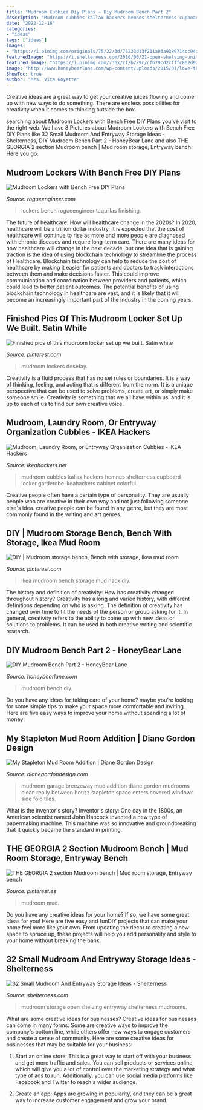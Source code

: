 ```yaml
---
title: "Mudroom Cubbies Diy Plans ~ Diy Mudroom Bench Part 2"
description: "Mudroom cubbies kallax hackers hemnes shelterness cupboard locker garderobe ikeahackers cabinet colorful"
date: "2022-12-16"
categories:
- "ideas"
tags: ["ideas"]
images:
- "https://i.pinimg.com/originals/75/22/3d/75223d13f211a03a9389714cc94d52f4.jpg"
featuredImage: "https://i.shelterness.com/2016/06/21-open-shelving-units-for-mudrooms.jpg"
featured_image: "https://i.pinimg.com/736x/cf/b7/9c/cfb79cd2cfffc862d9208df56b3b3f40.jpg"
image: "http://www.honeybearlane.com/wp-content/uploads/2015/01/love-this-mudroom-bench.jpg"
ShowToc: true
author: "Mrs. Vita Goyette"
---
```



Creative ideas are a great way to get your creative juices flowing and come up with new ways to do something. There are endless possibilities for creativity when it comes to thinking outside the box.

	

		
searching about Mudroom Lockers with Bench  Free DIY Plans  you've visit to the right web. We have 8 Pictures about Mudroom Lockers with Bench  Free DIY Plans  like 32 Small Mudroom And Entryway Storage Ideas - Shelterness, DIY Mudroom Bench Part 2 - HoneyBear Lane and also THE GEORGIA 2 section Mudroom bench | Mud room storage, Entryway bench. Here you go:
		
    
## Mudroom Lockers With Bench  Free DIY Plans 

<img loading=lazy src="https://rogueengineer.com/wp-content/uploads/2016/01/Mudroom-Locker-Plans-Step-26.jpg" onerror="this.onerror=null;this.src='https://tse2.mm.bing.net/th?id=OIP.xT-uTebsri1a9vhfpeZS7gHaJ3&amp;pid=15.1';" alt="Mudroom Lockers with Bench  Free DIY Plans ">

_Source: rogueengineer.com_

>lockers bench rogueengineer taquillas finishing. 

	

The future of healthcare: How will healthcare change in the 2020s?
In 2020, healthcare will be a trillion dollar industry. It is expected that the cost of healthcare will continue to rise as more and more people are diagnosed with chronic diseases and require long-term care. There are many ideas for how healthcare will change in the next decade, but one idea that is gaining traction is the idea of using blockchain technology to streamline the process of Healthcare. Blockchain technology can help to reduce the cost of healthcare by making it easier for patients and doctors to track interactions between them and make decisions faster. This could improve communication and coordination between providers and patients, which could lead to better patient outcomes. The potential benefits of using blockchain technology in healthcare are vast, and it is likely that it will become an increasingly important part of the industry in the coming years.

    
## Finished Pics Of This Mudroom Locker Set Up We Built. Satin White

<img loading=lazy src="https://i.pinimg.com/736x/cf/b7/9c/cfb79cd2cfffc862d9208df56b3b3f40.jpg" onerror="this.onerror=null;this.src='https://tse1.mm.bing.net/th?id=OIP.3H9O0xQk-G9PDjxv2Hv24gHaJP&amp;pid=15.1';" alt="Finished pics of this mudroom locker set up we built. Satin white">

_Source: pinterest.com_

>mudroom lockers desefay. 

	

Creativity is a fluid process that has no set rules or boundaries. It is a way of thinking, feeling, and acting that is different from the norm. It is a unique perspective that can be used to solve problems, create art, or simply make someone smile. Creativity is something that we all have within us, and it is up to each of us to find our own creative voice.

    
## Mudroom, Laundry Room, Or Entryway Organization Cubbies - IKEA Hackers

<img loading=lazy src="http://www.ikeahackers.net/wp-content/uploads/2014/11/Kallax-mudroom2.jpg" onerror="this.onerror=null;this.src='https://tse1.mm.bing.net/th?id=OIP.MgXBZOjJ63lET5LsMr7MrgHaJ4&amp;pid=15.1';" alt="Mudroom, Laundry Room, or Entryway Organization Cubbies - IKEA Hackers">

_Source: ikeahackers.net_

>mudroom cubbies kallax hackers hemnes shelterness cupboard locker garderobe ikeahackers cabinet colorful. 

	

Creative people often have a certain type of personality. They are usually people who are creative in their own way and not just following someone else's idea. creative people can be found in any genre, but they are most commonly found in the writing and art genres.

    
## DIY | Mudroom Storage Bench, Bench With Storage, Ikea Mud Room

<img loading=lazy src="https://i.pinimg.com/originals/75/22/3d/75223d13f211a03a9389714cc94d52f4.jpg" onerror="this.onerror=null;this.src='https://tse1.mm.bing.net/th?id=OIP.4d2zvcKKj31G3VUmCuZ1DwHaJ4&amp;pid=15.1';" alt="DIY | Mudroom storage bench, Bench with storage, Ikea mud room">

_Source: pinterest.com_

>ikea mudroom bench storage mud hack diy. 

	

The history and definition of creativity: How has creativity changed throughout history?
Creativity has a long and varied history, with different definitions depending on who is asking. The definition of creativity has changed over time to fit the needs of the person or group asking for it. In general, creativity refers to the ability to come up with new ideas or solutions to problems. It can be used in both creative writing and scientific research.

    
## DIY Mudroom Bench Part 2 - HoneyBear Lane

<img loading=lazy src="http://www.honeybearlane.com/wp-content/uploads/2015/01/love-this-mudroom-bench.jpg" onerror="this.onerror=null;this.src='https://tse3.mm.bing.net/th?id=OIP.aPmK19xJqNMdVJ1EaIJ4IwHaLH&amp;pid=15.1';" alt="DIY Mudroom Bench Part 2 - HoneyBear Lane">

_Source: honeybearlane.com_

>mudroom bench diy. 

	

Do you have any ideas for taking care of your home? maybe you’re looking for some simple tips to make your space more comfortable and inviting. Here are five easy ways to improve your home without spending a lot of money:

    
## My Stapleton Mud Room Addition | Diane Gordon Design

<img loading=lazy src="http://dianegordondesign.com/wp-content/uploads/2014/11/20.jpg" onerror="this.onerror=null;this.src='https://tse4.mm.bing.net/th?id=OIP.VcdY_09IEYRJZqfmgcm9OgHaKI&amp;pid=15.1';" alt="My Stapleton Mud Room Addition | Diane Gordon Design">

_Source: dianegordondesign.com_

>mudroom garage breezeway mud addition diane gordon mudrooms clean really between houzz stapleton space enters covered windows side folo tiles. 

	

What is the inventor's story?
Inventor's story: One day in the 1800s, an American scientist named John Hancock invented a new type of papermaking machine. This machine was so innovative and groundbreaking that it quickly became the standard in printing.

    
## THE GEORGIA 2 Section Mudroom Bench | Mud Room Storage, Entryway Bench

<img loading=lazy src="https://i.pinimg.com/736x/4c/b2/bb/4cb2bb5c08a7437b06141573b6a198cc.jpg" onerror="this.onerror=null;this.src='https://tse1.mm.bing.net/th?id=OIP.VKGbB1MuoDnjdF2gy89xgAHaLe&amp;pid=15.1';" alt="THE GEORGIA 2 section Mudroom bench | Mud room storage, Entryway bench">

_Source: pinterest.es_

>mudroom mud. 

	

Do you have any creative ideas for your home? If so, we have some great ideas for you! Here are five easy and funDIY projects that can make your home feel more like your own. From updating the decor to creating a new space to spruce up, these projects will help you add personality and style to your home without breaking the bank.

    
## 32 Small Mudroom And Entryway Storage Ideas - Shelterness

<img loading=lazy src="https://i.shelterness.com/2016/06/21-open-shelving-units-for-mudrooms.jpg" onerror="this.onerror=null;this.src='https://tse1.mm.bing.net/th?id=OIP.SDIzHALIhJnaIiQMCjvs7gHaJs&amp;pid=15.1';" alt="32 Small Mudroom And Entryway Storage Ideas - Shelterness">

_Source: shelterness.com_

>mudroom storage open shelving entryway shelterness mudrooms. 

	

What are some creative ideas for businesses?
Creative ideas for businesses can come in many forms. Some are creative ways to improve the company's bottom line, while others offer new ways to engage customers and create a sense of community. Here are some creative ideas for businesses that may be suitable for your business:
1. Start an online store: This is a great way to start off with your business and get more traffic and sales. You can sell products or services online, which will give you a lot of control over the marketing strategy and what type of ads to run. Additionally, you can use social media platforms like Facebook and Twitter to reach a wider audience.

2. Create an app: Apps are growing in popularity, and they can be a great way to increase customer engagement and grow your brand.

